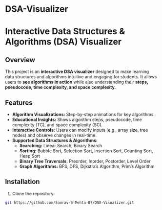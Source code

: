 # DSA-Visualizer

# Interactive Data Structures & Algorithms (DSA) Visualizer

## Overview
This project is an **interactive DSA visualizer** designed to make learning data structures and algorithms intuitive and engaging for students. It allows users to **see algorithms in action** while also understanding their **steps, pseudocode, time complexity, and space complexity**.

## Features
- **Algorithm Visualizations:** Step-by-step animations for key algorithms.
- **Educational Insights:** Shows algorithm steps, pseudocode, time complexity (TC), and space complexity (SC).
- **Interactive Controls:** Users can modify inputs (e.g., array size, tree nodes) and observe changes in real-time.
- **Supported Data Structures & Algorithms:**
  - **Searching:** Linear Search, Binary Search
  - **Sorting:** Bubble Sort, Selection Sort, Insertion Sort, Counting Sort, Heap Sort
  - **Binary Tree Traversals:** Preorder, Inorder, Postorder, Level Order
  - **Graph Algorithms:** BFS, DFS, Dijkstra’s Algorithm, Prim’s Algorithm

## Installation
1. Clone the repository:
```bash
git https://github.com/Saurav-S-Mehta-07/DSA-Visualizer.git
